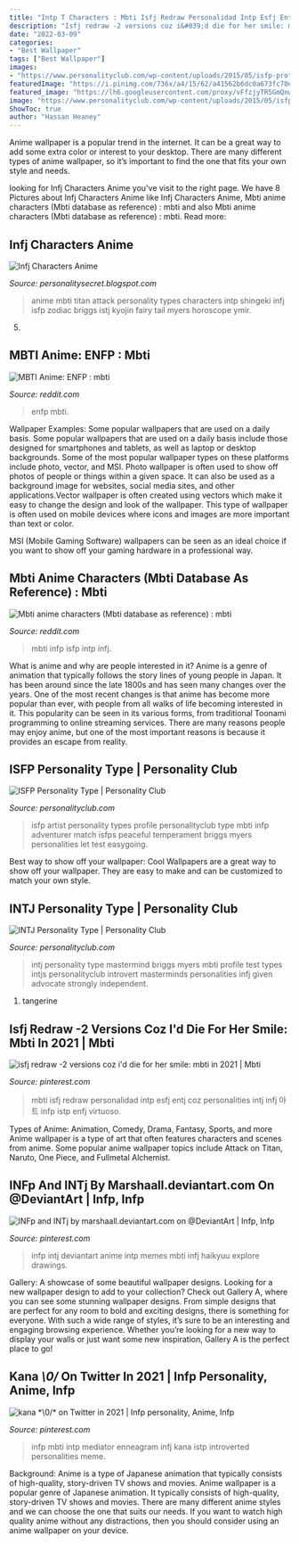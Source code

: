 ```yaml
---
title: "Intp T Characters : Mbti Isfj Redraw Personalidad Intp Esfj Entj Coz Personalities Intj Infj 아트 Infp Istp Enfj Virtuoso"
description: "Isfj redraw -2 versions coz i&#039;d die for her smile: mbti in 2021"
date: "2022-03-09"
categories:
- "Best Wallpaper"
tags: ["Best Wallpaper"]
images:
- "https://www.personalityclub.com/wp-content/uploads/2015/05/isfp-profile.png"
featuredImage: "https://i.pinimg.com/736x/a4/15/62/a41562b6dc0a673fc70ec44830a9dd0f.jpg"
featured_image: "https://lh6.googleusercontent.com/proxy/vFfzjyTR5GmQnwuWq27CtFPqLdDdsns53Vm4w2fK6WlfG6jaocDdeY6xQYrQJW92fl3Z5XTGzS6Kye18-RG6dcVut-oBSZE59NfX1Jx0HPLIhCavTACNgbQOUrCpnfXn=w1600"
image: "https://www.personalityclub.com/wp-content/uploads/2015/05/isfp-profile.png"
ShowToc: true
author: "Hassan Heaney"
---
```



Anime wallpaper is a popular trend in the internet. It can be a great way to add some extra color or interest to your desktop. There are many different types of anime wallpaper, so it’s important to find the one that fits your own style and needs.

	

		
looking for Infj Characters Anime you've visit to the right page. We have 8 Pictures about Infj Characters Anime like Infj Characters Anime, Mbti anime characters (Mbti database as reference) : mbti and also Mbti anime characters (Mbti database as reference) : mbti. Read more:
		
    
## Infj Characters Anime

<img loading=lazy src="https://lh6.googleusercontent.com/proxy/vFfzjyTR5GmQnwuWq27CtFPqLdDdsns53Vm4w2fK6WlfG6jaocDdeY6xQYrQJW92fl3Z5XTGzS6Kye18-RG6dcVut-oBSZE59NfX1Jx0HPLIhCavTACNgbQOUrCpnfXn=w1600" onerror="this.onerror=null;this.src='https://tse1.mm.bing.net/th?id=OIP.j5G9ivpifUOrXJ-L86WfiwHaIp&amp;pid=15.1';" alt="Infj Characters Anime">

_Source: personalitysecret.blogspot.com_

>anime mbti titan attack personality types characters intp shingeki infj isfp zodiac briggs istj kyojin fairy tail myers horoscope ymir. 

	

5.

    
## MBTI Anime: ENFP : Mbti

<img loading=lazy src="https://preview.redd.it/9c37pvh24t151.png?auto=webp&amp;s=1d30bcb9d229f41e5eacd3d9a15cbc4f65bc78e9" onerror="this.onerror=null;this.src='https://tse1.mm.bing.net/th?id=OIP.5wNa16icS8oQck8HICrhXAHaGY&amp;pid=15.1';" alt="MBTI Anime: ENFP : mbti">

_Source: reddit.com_

>enfp mbti. 

	

Wallpaper Examples: Some popular wallpapers that are used on a daily basis.
Some popular wallpapers that are used on a daily basis include those designed for smartphones and tablets, as well as laptop or desktop backgrounds. Some of the most popular wallpaper types on these platforms include photo, vector, and MSI. 
Photo wallpaper is often used to show off photos of people or things within a given space. It can also be used as a background image for websites, social media sites, and other applications.Vector wallpaper is often created using vectors which make it easy to change the design and look of the wallpaper. This type of wallpaper is often used on mobile devices where icons and images are more important than text or color. 

MSI (Mobile Gaming Software) wallpapers can be seen as an ideal choice if you want to show off your gaming hardware in a professional way.

    
## Mbti Anime Characters (Mbti Database As Reference) : Mbti

<img loading=lazy src="https://preview.redd.it/3fymp3sqo0m41.jpg?width=960&amp;height=960&amp;crop=smart&amp;auto=webp&amp;s=53a91c2f896f4418f15467e92d4b250d3955922a" onerror="this.onerror=null;this.src='https://tse4.mm.bing.net/th?id=OIP.ziqsUuYJgO8ITjJQUFKUHgHaHa&amp;pid=15.1';" alt="Mbti anime characters (Mbti database as reference) : mbti">

_Source: reddit.com_

>mbti infp isfp intp infj. 

	

What is anime and why are people interested in it?
Anime is a genre of animation that typically follows the story lines of young people in Japan. It has been around since the late 1800s and has seen many changes over the years. One of the most recent changes is that anime has become more popular than ever, with people from all walks of life becoming interested in it. This popularity can be seen in its various forms, from traditional Toonami programming to online streaming services. There are many reasons people may enjoy anime, but one of the most important reasons is because it provides an escape from reality.

    
## ISFP Personality Type | Personality Club

<img loading=lazy src="https://www.personalityclub.com/wp-content/uploads/2015/05/isfp-profile.png" onerror="this.onerror=null;this.src='https://tse3.mm.bing.net/th?id=OIP.mocF-weJUP0mYhFEphndMAHaJl&amp;pid=15.1';" alt="ISFP Personality Type | Personality Club">

_Source: personalityclub.com_

>isfp artist personality types profile personalityclub type mbti infp adventurer match isfps peaceful temperament briggs myers personalities let test easygoing. 

	

Best way to show off your wallpaper:
Cool Wallpapers are a great way to show off your wallpaper. They are easy to make and can be customized to match your own style.

    
## INTJ Personality Type | Personality Club

<img loading=lazy src="http://personalityclub.com/wp-content/uploads/2015/05/intj-profile.png" onerror="this.onerror=null;this.src='https://tse2.mm.bing.net/th?id=OIP.-5fl6TCgCb6GeF53ht4mkwHaJl&amp;pid=15.1';" alt="INTJ Personality Type | Personality Club">

_Source: personalityclub.com_

>intj personality type mastermind briggs myers mbti profile test types intjs personalityclub introvert masterminds personalities infj given advocate strongly independent. 

	

1. tangerine 

    
## Isfj Redraw -2 Versions Coz I&#039;d Die For Her Smile: Mbti In 2021 | Mbti

<img loading=lazy src="https://i.pinimg.com/736x/a6/21/42/a62142d09c0c9b182ee01e290e59d3b5.jpg" onerror="this.onerror=null;this.src='https://tse4.mm.bing.net/th?id=OIP.xArZe5xMLNeN8GEEBlN-bgHaHa&amp;pid=15.1';" alt="isfj redraw -2 versions coz i&#039;d die for her smile: mbti in 2021 | Mbti">

_Source: pinterest.com_

>mbti isfj redraw personalidad intp esfj entj coz personalities intj infj 아트 infp istp enfj virtuoso. 

	

Types of Anime: Animation, Comedy, Drama, Fantasy, Sports, and more
Anime wallpaper is a type of art that often features characters and scenes from anime. Some popular anime wallpaper topics include Attack on Titan, Naruto, One Piece, and Fullmetal Alchemist.

    
## INFp And INTj By Marshaall.deviantart.com On @DeviantArt | Infp, Infp

<img loading=lazy src="https://i.pinimg.com/736x/bf/d7/75/bfd7753fc9d667d500b648cd151af967--art.jpg" onerror="this.onerror=null;this.src='https://tse3.mm.bing.net/th?id=OIP.u8XBtjXeD8j-J4Nn-lFXEwHaFO&amp;pid=15.1';" alt="INFp and INTj by marshaall.deviantart.com on @DeviantArt | Infp, Infp">

_Source: pinterest.com_

>infp intj deviantart anime intp memes mbti infj haikyuu explore drawings. 

	

Gallery: A showcase of some beautiful wallpaper designs.
Looking for a new wallpaper design to add to your collection? Check out Gallery A, where you can see some stunning wallpaper designs. From simple designs that are perfect for any room to bold and exciting designs, there is something for everyone. With such a wide range of styles, it’s sure to be an interesting and engaging browsing experience. Whether you’re looking for a new way to display your walls or just want some new inspiration, Gallery A is the perfect place to go!





	
	
    
## Kana *\0/* On Twitter In 2021 | Infp Personality, Anime, Infp

<img loading=lazy src="https://i.pinimg.com/736x/a4/15/62/a41562b6dc0a673fc70ec44830a9dd0f.jpg" onerror="this.onerror=null;this.src='https://tse4.mm.bing.net/th?id=OIP.KN4C_rCy9hdr7fvr5JfBnAHaHa&amp;pid=15.1';" alt="kana *\0/* on Twitter in 2021 | Infp personality, Anime, Infp">

_Source: pinterest.com_

>infp mbti intp mediator enneagram infj kana istp introverted personalities meme. 

	

Background: Anime is a type of Japanese animation that typically consists of high-quality, story-driven TV shows and movies.
Anime wallpaper is a popular genre of Japanese animation. It typically consists of high-quality, story-driven TV shows and movies. There are many different anime styles and we can choose the one that suits our needs. If you want to watch high quality anime without any distractions, then you should consider using an anime wallpaper on your device.

